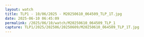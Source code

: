 ```yaml
---
layout: watch
title: TLP1 - 10/06/2025 - M20250610_064509_TLP_1T.jpg
date: 2025-06-10 06:45:09
permalink: /2025/06/10/watch/M20250610_064509_TLP_1
capture: TLP1/2025/202506/20250609/M20250610_064509_TLP_1T.jpg
---
```

